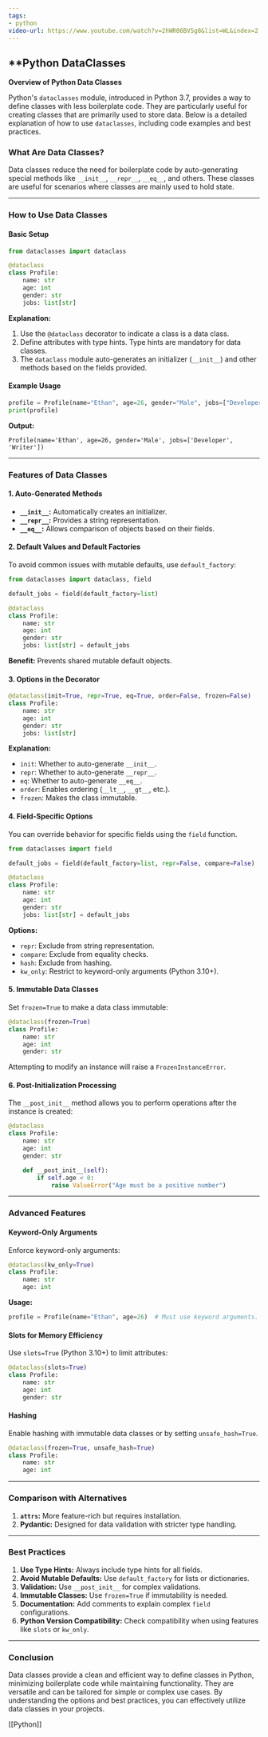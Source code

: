 ```yaml
---
tags:
- python
video-url: https://www.youtube.com/watch?v=2hWR06BVSg8&list=WL&index=2
---
```


## **Python DataClasses

**Overview of Python Data Classes**

Python's `dataclasses` module, introduced in Python 3.7, provides a way to define classes with less boilerplate code. They are particularly useful for creating classes that are primarily used to store data. Below is a detailed explanation of how to use `dataclasses`, including code examples and best practices.

### What Are Data Classes?

Data classes reduce the need for boilerplate code by auto-generating special methods like `__init__`, `__repr__`, `__eq__`, and others. These classes are useful for scenarios where classes are mainly used to hold state.

---

### How to Use Data Classes

#### Basic Setup

```python
from dataclasses import dataclass

@dataclass
class Profile:
    name: str
    age: int
    gender: str
    jobs: list[str]
```
**Explanation:**
1. Use the `@dataclass` decorator to indicate a class is a data class.
2. Define attributes with type hints. Type hints are mandatory for data classes.
3. The `dataclass` module auto-generates an initializer (`__init__`) and other methods based on the fields provided.

#### Example Usage

```python
profile = Profile(name="Ethan", age=26, gender="Male", jobs=["Developer", "Writer"])
print(profile)
```
**Output:**
```
Profile(name='Ethan', age=26, gender='Male', jobs=['Developer', 'Writer'])
```

---

### Features of Data Classes

#### 1. Auto-Generated Methods

- **`__init__`:** Automatically creates an initializer.
- **`__repr__`:** Provides a string representation.
- **`__eq__`:** Allows comparison of objects based on their fields.

#### 2. Default Values and Default Factories

To avoid common issues with mutable defaults, use `default_factory`:

```python
from dataclasses import dataclass, field

default_jobs = field(default_factory=list)

@dataclass
class Profile:
    name: str
    age: int
    gender: str
    jobs: list[str] = default_jobs
```
**Benefit:** Prevents shared mutable default objects.

#### 3. Options in the Decorator

```python
@dataclass(init=True, repr=True, eq=True, order=False, frozen=False)
class Profile:
    name: str
    age: int
    gender: str
    jobs: list[str]
```
**Explanation:**
- `init`: Whether to auto-generate `__init__`.
- `repr`: Whether to auto-generate `__repr__`.
- `eq`: Whether to auto-generate `__eq__`.
- `order`: Enables ordering (`__lt__`, `__gt__`, etc.).
- `frozen`: Makes the class immutable.

#### 4. Field-Specific Options

You can override behavior for specific fields using the `field` function.

```python
from dataclasses import field

default_jobs = field(default_factory=list, repr=False, compare=False)

@dataclass
class Profile:
    name: str
    age: int
    gender: str
    jobs: list[str] = default_jobs
```
**Options:**
- `repr`: Exclude from string representation.
- `compare`: Exclude from equality checks.
- `hash`: Exclude from hashing.
- `kw_only`: Restrict to keyword-only arguments (Python 3.10+).

#### 5. Immutable Data Classes

Set `frozen=True` to make a data class immutable:

```python
@dataclass(frozen=True)
class Profile:
    name: str
    age: int
    gender: str
```

Attempting to modify an instance will raise a `FrozenInstanceError`.

#### 6. Post-Initialization Processing

The `__post_init__` method allows you to perform operations after the instance is created:

```python
@dataclass
class Profile:
    name: str
    age: int
    gender: str

    def __post_init__(self):
        if self.age < 0:
            raise ValueError("Age must be a positive number")
```

---

### Advanced Features

#### Keyword-Only Arguments

Enforce keyword-only arguments:

```python
@dataclass(kw_only=True)
class Profile:
    name: str
    age: int
```
**Usage:**
```python
profile = Profile(name="Ethan", age=26)  # Must use keyword arguments.
```

#### Slots for Memory Efficiency

Use `slots=True` (Python 3.10+) to limit attributes:

```python
@dataclass(slots=True)
class Profile:
    name: str
    age: int
    gender: str
```

#### Hashing

Enable hashing with immutable data classes or by setting `unsafe_hash=True`.

```python
@dataclass(frozen=True, unsafe_hash=True)
class Profile:
    name: str
    age: int
```

---

### Comparison with Alternatives

1. **`attrs`:** More feature-rich but requires installation.
2. **Pydantic:** Designed for data validation with stricter type handling.

---

### Best Practices

1. **Use Type Hints:** Always include type hints for all fields.
2. **Avoid Mutable Defaults:** Use `default_factory` for lists or dictionaries.
3. **Validation:** Use `__post_init__` for complex validations.
4. **Immutable Classes:** Use `frozen=True` if immutability is needed.
5. **Documentation:** Add comments to explain complex `field` configurations.
6. **Python Version Compatibility:** Check compatibility when using features like `slots` or `kw_only`.

---

### Conclusion

Data classes provide a clean and efficient way to define classes in Python, minimizing boilerplate code while maintaining functionality. They are versatile and can be tailored for simple or complex use cases. By understanding the options and best practices, you can effectively utilize data classes in your projects.

[[Python]]